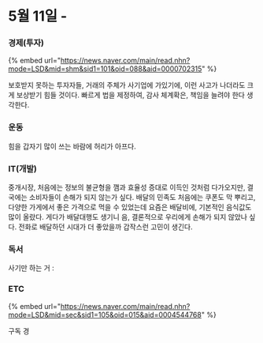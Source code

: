 # 5월 11일 -

### 경제\(투자\)

{% embed url="https://news.naver.com/main/read.nhn?mode=LSD&mid=shm&sid1=101&oid=088&aid=0000702315" %}

보호받지 못하는 투자자들, 거래의 주체가 사기업에 가있기에, 이런 사고가 나더라도 크게 보상받기 힘들 것이다. 빠르게 법을 제정하여, 감사 체계확은, 책임을 늘려야 한다 생각한다.

### 운동

힘을 갑자기 많이 쓰는 바람에 허리가 아프다.

### IT\(개발\)

중개시장, 처음에는 정보의 불균형을 깸과 효율성 증대로 이득인 것처럼 다가오지만, 결국에는 소비자들이 손해가 되지 않는가 싶다. 배달의 민족도 처음에는 쿠폰도 막 뿌리고, 다양한 가게에서 좋은 가격으로 먹을 수 있었는데 요즘은 배달비에, 기본적인 음식값도 많이 올랐다. 게다가 배달대행도 생기니 음, 결론적으로 우리에게 손해가 되지 않았나 싶다. 전화로 배달하던 시대가 더 좋았을까 갑작스런 고민이 생긴다.

### 독서

사기만 하는 거 : 

### ETC

{% embed url="https://news.naver.com/main/read.nhn?mode=LSD&mid=sec&sid1=105&oid=015&aid=0004544768" %}

구독 경

